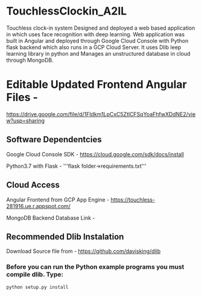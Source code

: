 # TouchlessClockin_A2IL
Touchless clock-in system Designed and deployed a web based application in which uses face recognition with deep learning. Web application was built in Angular and deployed through Google Cloud Console with Python flask backend which also runs in a GCP Cloud Server. It uses Dlib leep learning library in python and Manages an unstructured database in cloud through MongoDB.

# Editable Updated Frontend Angular Files -
https://drive.google.com/file/d/1Fldkm1LpCxC5ZtlCFSqYoaFhfwXDdNE2/view?usp=sharing 

## Software Dependentcies
Google Cloud Console SDK - https://cloud.google.com/sdk/docs/install

Python3.7 with Flask -  '''flask folder->requirements.txt'''

## Cloud Access

Angular Frontend from GCP App Engine - https://touchless-281916.ue.r.appspot.com/

MongoDB Backend Database Link - 

## Recommended Dlib Instalation 
Download Source file from - https://github.com/davisking/dlib
### Before you can run the Python example programs you must compile dlib. Type:
```
python setup.py install
```



